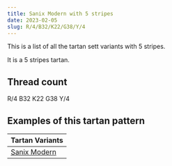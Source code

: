 ```yaml
---
title: Sanix Modern with 5 stripes
date: 2023-02-05
slug: R/4/B32/K22/G38/Y/4
---
```

This is a list of all the tartan sett variants with 5 stripes.

It is a 5 stripes tartan.


## Thread count
R/4 B32 K22 G38 Y/4

## Examples of this tartan pattern

| Tartan Variants |
|---------------|
| [Sanix Modern](/variants/r/4/b32/k22/g38/y/4-b304080-g30a010-k000000-rc00000-yf0c000)||
